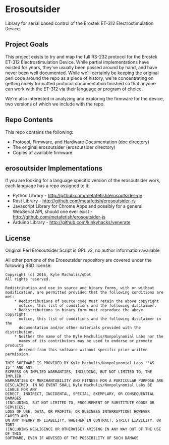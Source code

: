 # Erosoutsider

Library for serial based control of the Erostek ET-312 Electrostimulation Device.

## Project Goals

This project exists to try and map the full RS-232 protocol for the
Erostek ET-312 Electrostimulation Device. While partial
implementations have existed for years, they've usually been passed
around by hand, and have never been well documented. While we'll
certainly be keeping the original perl code around the repo as a piece
of history, we're concentrating on getting nicely formatted protocol
documentation finished so that anyone can work with the ET-312 via
their language or program of choice.

We're also interested in analyzing and exploring the firmware for the
device, two versions of which we include with the repo.

## Repo Contents

This repo contains the following:

- Protocol, Firmware, and Hardware Documentation (doc directory)
- The original erosoutsider (erosoutsider directory)
- Copies of available firmware

## erosoutsider Implementations

If you are looking for a language specific version of the erosoutsider
work, each language has a repo assigned to it:

- Python Library - http://github.com/metafetish/erosoutsider-py
- Rust Library - http://github.com/metafetish/erosoutsider-rs
- Javascript Library for Chrome Apps and possibly for a general
  WebSerial API, should one ever exist - http://github.com/metafetish/erosoutsider-js
- Arduino Library - http://github.com/kinkyhacks/venerate

## License

Original Perl Erosoutsider Script is GPL v2, no author information available

All other portions of the Erosoutsider repository are covered under
the following BSD license:

    Copyright (c) 2016, Kyle Machulis/qDot
    All rights reserved.

    Redistribution and use in source and binary forms, with or without
    modification, are permitted provided that the following conditions are met:
        * Redistributions of source code must retain the above copyright
          notice, this list of conditions and the following disclaimer.
        * Redistributions in binary form must reproduce the above copyright
          notice, this list of conditions and the following disclaimer in the
          documentation and/or other materials provided with the distribution.
        * Neither the name of the Kyle Machulis/Nonpolynomial Labs nor the
          names of its contributors may be used to endorse or promote products
          derived from this software without specific prior written permission.

    THIS SOFTWARE IS PROVIDED BY Kyle Machulis/Nonpolynomial Labs ''AS IS'' AND ANY
    EXPRESS OR IMPLIED WARRANTIES, INCLUDING, BUT NOT LIMITED TO, THE IMPLIED
    WARRANTIES OF MERCHANTABILITY AND FITNESS FOR A PARTICULAR PURPOSE ARE
    DISCLAIMED. IN NO EVENT SHALL Kyle Machulis/Nonpolynomial Labs BE LIABLE FOR ANY
    DIRECT, INDIRECT, INCIDENTAL, SPECIAL, EXEMPLARY, OR CONSEQUENTIAL DAMAGES
    (INCLUDING, BUT NOT LIMITED TO, PROCUREMENT OF SUBSTITUTE GOODS OR SERVICES;
    LOSS OF USE, DATA, OR PROFITS; OR BUSINESS INTERRUPTION) HOWEVER CAUSED AND
    ON ANY THEORY OF LIABILITY, WHETHER IN CONTRACT, STRICT LIABILITY, OR TORT
    (INCLUDING NEGLIGENCE OR OTHERWISE) ARISING IN ANY WAY OUT OF THE USE OF THIS
    SOFTWARE, EVEN IF ADVISED OF THE POSSIBILITY OF SUCH DAMAGE

